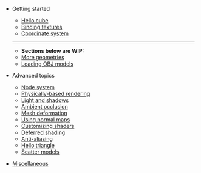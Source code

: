 - Getting started

  - [Hello cube](hello_cube.md)
  - [Binding textures](binding_textures.md)
  - [Coordinate system](coordinate_system.md)
  ----
  - **Sections below are WIP:**
  - [More geometries](more_geometries.md)
  - [Loading OBJ models](loading_obj_models.md)

- Advanced topics

  - [Node system](node_system.md)
  - [Physically-based rendering](physically_based_rendering.md)
  - [Light and shadows](light_and_shadows.md)
  - [Ambient occlusion](ambient_occlusion.md)
  - [Mesh deformation](mesh_deformation.md)
  - [Using normal maps](using_normal_maps.md)
  - [Customizing shaders](customizing_shaders.md)
  - [Deferred shading](deferred_shading.md)
  - [Anti-aliasing](anti_aliasing.md)
  - [Hello triangle](hello_triangle.md)
  - [Scatter models](scatter_models.md)

- [Miscellaneous](miscellaneous.md)